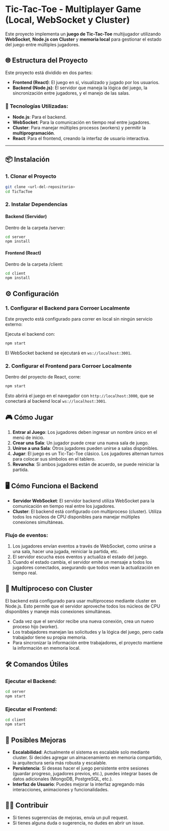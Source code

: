 # Tic-Tac-Toe - Multiplayer Game (Local, WebSocket y Cluster)

Este proyecto implementa un **juego de Tic-Tac-Toe** multijugador utilizando **WebSocket**, **Node.js con Cluster** y **memoria local** para gestionar el estado del juego entre múltiples jugadores.

## 🌐 **Estructura del Proyecto**

Este proyecto está dividido en dos partes:

- **Frontend (React)**: El juego en sí, visualizado y jugado por los usuarios.
- **Backend (Node.js)**: El servidor que maneja la lógica del juego, la sincronización entre jugadores, y el manejo de las salas.

### 🚀 **Tecnologías Utilizadas:**

- **Node.js**: Para el backend.
- **WebSocket**: Para la comunicación en tiempo real entre jugadores.
- **Cluster**: Para manejar múltiples procesos (workers) y permitir la **multiprogramación**.
- **React**: Para el frontend, creando la interfaz de usuario interactiva.

---

## 📦 **Instalación**

### 1. **Clonar el Proyecto**

```bash
git clone <url-del-repositorio>
cd TicTacToe
```

### 2. **Instalar Dependencias**

#### Backend (Servidor)
Dentro de la carpeta /server:

```bash
cd server
npm install
```

#### Frontend (React)
Dentro de la carpeta /client:

```bash
cd client
npm install
```

## ⚙️ **Configuración**

### 1. **Configurar el Backend para Corroer Localmente**

Este proyecto está configurado para correr en local sin ningún servicio externo:

Ejecuta el backend con:

```bash
npm start
```

El WebSocket backend se ejecutará en `ws://localhost:3001`.

### 2. **Configurar el Frontend para Corroer Localmente**

Dentro del proyecto de React, corre:

```bash
npm start
```

Esto abrirá el juego en el navegador con `http://localhost:3000`, que se conectará al backend local `ws://localhost:3001`.

## 🎮 **Cómo Jugar**

1. **Entrar al Juego**: Los jugadores deben ingresar un nombre único en el menú de inicio.
2. **Crear una Sala**: Un jugador puede crear una nueva sala de juego.
3. **Unirse a una Sala**: Otros jugadores pueden unirse a salas disponibles.
4. **Jugar**: El juego es un Tic-Tac-Toe clásico. Los jugadores alternan turnos para colocar sus símbolos en el tablero.
5. **Revancha**: Si ambos jugadores están de acuerdo, se puede reiniciar la partida.

## 🖥 **Cómo Funciona el Backend**

- **Servidor WebSocket**: El servidor backend utiliza WebSocket para la comunicación en tiempo real entre los jugadores.
- **Cluster**: El backend está configurado con multiproceso (cluster). Utiliza todos los núcleos de CPU disponibles para manejar múltiples conexiones simultáneas.

### Flujo de eventos:
1. Los jugadores envían eventos a través de WebSocket, como unirse a una sala, hacer una jugada, reiniciar la partida, etc.
2. El servidor escucha esos eventos y actualiza el estado del juego.
3. Cuando el estado cambia, el servidor emite un mensaje a todos los jugadores conectados, asegurando que todos vean la actualización en tiempo real.

## 🔄 **Multiproceso con Cluster**

El backend está configurado para usar multiproceso mediante cluster en Node.js. Esto permite que el servidor aproveche todos los núcleos de CPU disponibles y maneje más conexiones simultáneas.

- Cada vez que el servidor recibe una nueva conexión, crea un nuevo proceso hijo (worker).
- Los trabajadores manejan las solicitudes y la lógica del juego, pero cada trabajador tiene su propia memoria.
- Para sincronizar la información entre trabajadores, el proyecto mantiene la información en memoria local.

## 🛠 **Comandos Útiles**

### Ejecutar el Backend:
```bash
cd server
npm start
```

### Ejecutar el Frontend:
```bash
cd client
npm start
```

## 🔧 **Posibles Mejoras**

- **Escalabilidad**: Actualmente el sistema es escalable solo mediante cluster. Si decides agregar un almacenamiento en memoria compartido, la arquitectura sería más robusta y escalable.
- **Persistencia**: Si deseas hacer el juego persistente entre sesiones (guardar progreso, jugadores previos, etc.), puedes integrar bases de datos adicionales (MongoDB, PostgreSQL, etc.).
- **Interfaz de Usuario**: Puedes mejorar la interfaz agregando más interacciones, animaciones y funcionalidades.

## 🧑‍💻 **Contribuir**

- Si tienes sugerencias de mejoras, envía un pull request.
- Si tienes alguna duda o sugerencia, no dudes en abrir un issue.
